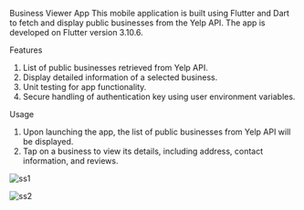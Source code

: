 Business Viewer App
This mobile application is built using Flutter and Dart to fetch and display public businesses from the Yelp API. The app is developed on Flutter version 3.10.6.

Features

1. List of public businesses retrieved from Yelp API.
2. Display detailed information of a selected business.
3. Unit testing for app functionality.
3. Secure handling of authentication key using user environment variables.

Usage

1. Upon launching the app, the list of public businesses from Yelp API will be displayed.
2. Tap on a business to view its details, including address, contact information, and reviews.

![ss1](https://github.com/ZaidrazaNarsinh/doodleblue_task/assets/70736052/5729e505-0197-4a49-a24c-a71dbd3d4195)


![ss2](https://github.com/ZaidrazaNarsinh/doodleblue_task/assets/70736052/9d04ec88-91f8-4f8a-81c1-d62f74a1d31b)

